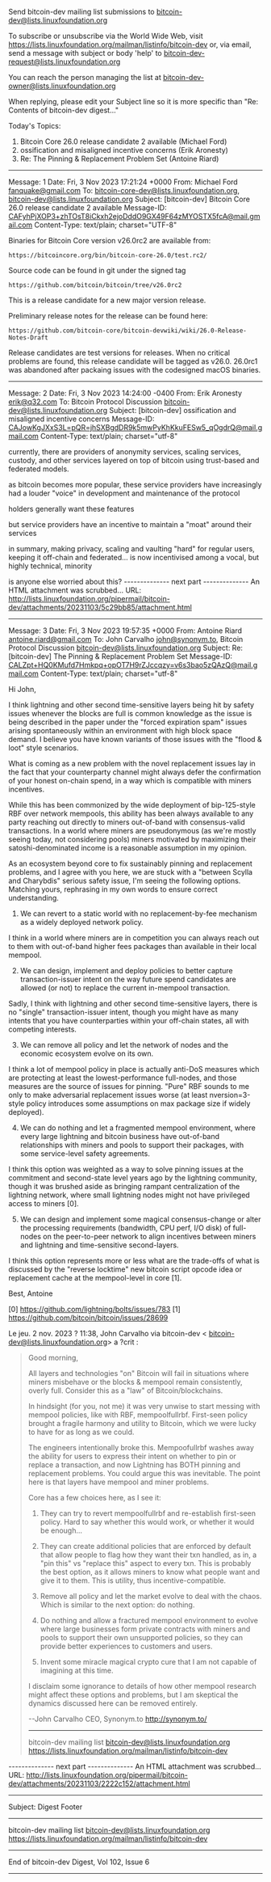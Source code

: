 Send bitcoin-dev mailing list submissions to
	bitcoin-dev@lists.linuxfoundation.org

To subscribe or unsubscribe via the World Wide Web, visit
	https://lists.linuxfoundation.org/mailman/listinfo/bitcoin-dev
or, via email, send a message with subject or body 'help' to
	bitcoin-dev-request@lists.linuxfoundation.org

You can reach the person managing the list at
	bitcoin-dev-owner@lists.linuxfoundation.org

When replying, please edit your Subject line so it is more specific
than "Re: Contents of bitcoin-dev digest..."


Today's Topics:

   1. Bitcoin Core 26.0 release candidate 2 available (Michael Ford)
   2. ossification and misaligned incentive concerns (Erik Aronesty)
   3. Re: The Pinning & Replacement Problem Set (Antoine Riard)


----------------------------------------------------------------------

Message: 1
Date: Fri, 3 Nov 2023 17:21:24 +0000
From: Michael Ford <fanquake@gmail.com>
To: bitcoin-core-dev@lists.linuxfoundation.org,
	bitcoin-dev@lists.linuxfoundation.org
Subject: [bitcoin-dev] Bitcoin Core 26.0 release candidate 2 available
Message-ID:
	<CAFyhPjXOP3+zhTOsT8iCkxh2ejoDddO9GX49F64zMYOSTX5fcA@mail.gmail.com>
Content-Type: text/plain; charset="UTF-8"

Binaries for Bitcoin Core version v26.0rc2 are available from:

    https://bitcoincore.org/bin/bitcoin-core-26.0/test.rc2/

Source code can be found in git under the signed tag

    https://github.com/bitcoin/bitcoin/tree/v26.0rc2

This is a release candidate for a new major version release.

Preliminary release notes for the release can be found here:

    https://github.com/bitcoin-core/bitcoin-devwiki/wiki/26.0-Release-Notes-Draft

Release candidates are test versions for releases.
When no critical problems are found, this release candidate will be
tagged as v26.0.
26.0rc1 was abandoned after packaing issues with the codesigned
macOS binaries.


------------------------------

Message: 2
Date: Fri, 3 Nov 2023 14:24:00 -0400
From: Erik Aronesty <erik@q32.com>
To: Bitcoin Protocol Discussion
	<bitcoin-dev@lists.linuxfoundation.org>
Subject: [bitcoin-dev] ossification and misaligned incentive concerns
Message-ID:
	<CAJowKgJXxS3L=pQR=jhSXBgdDR9k5mwPyKhKkuFESw5_qOgdrQ@mail.gmail.com>
Content-Type: text/plain; charset="utf-8"

currently, there are providers of anonymity services, scaling services,
custody, and other services layered on top of bitcoin using trust-based and
federated models.

as bitcoin becomes more popular, these service providers have increasingly
had a louder "voice" in development and maintenance of the protocol

holders generally want these features

but service providers have an incentive to maintain a "moat" around their
services

in summary, making privacy, scaling and vaulting "hard" for regular users,
keeping it off-chain and federated...  is now incentivised among a vocal,
but highly technical, minority

is anyone else worried about this?
-------------- next part --------------
An HTML attachment was scrubbed...
URL: <http://lists.linuxfoundation.org/pipermail/bitcoin-dev/attachments/20231103/5c29bb85/attachment.html>

------------------------------

Message: 3
Date: Fri, 3 Nov 2023 19:57:35 +0000
From: Antoine Riard <antoine.riard@gmail.com>
To: John Carvalho <john@synonym.to>,  Bitcoin Protocol Discussion
	<bitcoin-dev@lists.linuxfoundation.org>
Subject: Re: [bitcoin-dev] The Pinning & Replacement Problem Set
Message-ID:
	<CALZpt+HQ0KMufd7Hmkpq+opOT7H9rZJccqzy=v6s3bao5zQAzQ@mail.gmail.com>
Content-Type: text/plain; charset="utf-8"

Hi John,

I think lightning and other second time-sensitive layers being hit by
safety issues whenever the blocks are full is common knowledge as the issue
is being described in the paper under the "forced expiration spam" issues
arising spontaneously within an environment with high block space demand. I
believe you have known variants of those issues with the "flood & loot"
style scenarios.

What is coming as a new problem with the novel replacement issues lay in
the fact that your counterparty channel might always defer the confirmation
of your honest on-chain spend, in a way which is compatible with miners
incentives.

While this has been commonized by the wide deployment of bip-125-style RBF
over network mempools, this ability has been always available to any party
reaching out directly to miners out-of-band with consensus-valid
transactions. In a world where miners are pseudonymous (as we're mostly
seeing today, not considering pools) miners motivated by maximizing their
satoshi-denominated income is a reasonable assumption in my opinion.

As an ecosystem beyond core to fix sustainably pinning and replacement
problems, and I agree with you here, we are stuck with a "between Scylla
and Charybdis" serious safety issue, I'm seeing the following options.
Matching yours, rephrasing in my own words to ensure correct understanding.

1. We can revert to a static world with no replacement-by-fee mechanism as
a widely deployed network policy.

I think in a world where miners are in competition you can always reach out
to them with out-of-band higher fees packages than available in their local
mempool.

2. We can design, implement and deploy policies to better capture
transaction-issuer intent on the way future spend candidates are allowed
(or not) to replace the current in-mempool transaction.

Sadly, I think with lightning and other second time-sensitive layers, there
is no "single" transaction-issuer intent, though you might have as many
intents that you have counterparties within your off-chain states, all with
competing interests.

3. We can remove all policy and let the network of nodes and the economic
ecosystem evolve on its own.

I think a lot of mempool policy in place is actually anti-DoS measures
which are protecting at least the lowest-performance full-nodes, and those
measures are the source of issues for pinning. "Pure" RBF sounds to me only
to make adversarial replacement issues worse (at least nversion=3-style
policy introduces some assumptions on max package size if widely deployed).

4. We can do nothing and let a fragmented mempool environment, where every
large lightning and bitcoin business have out-of-band relationships with
miners and pools to support their packages, with some service-level safety
agreements.

I think this option was weighted as a way to solve pinning issues at the
commitment and second-state level years ago by the lightning community,
though it was brushed aside as bringing rampant centralization of the
lightning network, where small lightning nodes might not have privileged
access to miners [0].

5. We can design and implement some magical consensus-change or alter the
processing requirements (bandwidth, CPU perf, I/O disk) of full-nodes on
the peer-to-peer network to align incentives between miners and lightning
and time-sensitive second-layers.

I think this option represents more or less what are the trade-offs of what
is discussed by the "reverse locktime" new bitcoin script opcode idea or
replacement cache at the mempool-level in core [1].

Best,
Antoine

[0] https://github.com/lightning/bolts/issues/783
[1] https://github.com/bitcoin/bitcoin/issues/28699

Le jeu. 2 nov. 2023 ? 11:38, John Carvalho via bitcoin-dev <
bitcoin-dev@lists.linuxfoundation.org> a ?crit :

> Good morning,
>
> All layers and technologies "on" Bitcoin will fail in situations where
> miners misbehave or the blocks & mempool remain consistently, overly full.
> Consider this as a "law" of Bitcoin/blockchains.
>
> In hindsight (for you, not me) it was very unwise to start messing with
> mempool policies, like with RBF, mempoolfullrbf. First-seen policy brought
> a fragile harmony and utility to Bitcoin, which we were lucky to have for
> as long as we could.
>
> The engineers intentionally broke this. Mempoofullrbf washes away the
> ability for users to express their intent on whether to pin or replace a
> transaction, and now Lightning has BOTH pinning and replacement problems.
> You could argue this was inevitable. The point here is that layers have
> mempool and miner problems.
>
> Core has a few choices here, as I see it:
>
> 1. They can try to revert mempoolfullrbf and re-establish first-seen
> policy. Hard to say whether this would work, or whether it would be
> enough...
>
> 2. They can create additional policies that are enforced by default that
> allow people to flag how they want their txn handled, as in, a "pin this"
> vs "replace this" aspect to every txn. This is probably the best option, as
> it allows miners to know what people want and give it to them. This is
> utility, thus incentive-compatible.
>
> 3. Remove all policy and let the market evolve to deal with the chaos.
> Which is similar to the next option: do nothing.
>
> 4. Do nothing and allow a fractured mempool environment to evolve where
> large businesses form private contracts with miners and pools to support
> their own unsupported policies, so they can provide better experiences to
> customers and users.
>
> 5. Invent some miracle magical crypto cure that I am not capable of
> imagining at this time.
>
> I disclaim some ignorance to details of how other mempool research might
> affect these options and problems, but I am skeptical the dynamics
> discussed here can be removed entirely.
>
> --John Carvalho
> CEO, Synonym.to <http://synonym.to/>
> _______________________________________________
> bitcoin-dev mailing list
> bitcoin-dev@lists.linuxfoundation.org
> https://lists.linuxfoundation.org/mailman/listinfo/bitcoin-dev
>
-------------- next part --------------
An HTML attachment was scrubbed...
URL: <http://lists.linuxfoundation.org/pipermail/bitcoin-dev/attachments/20231103/2222c152/attachment.html>

------------------------------

Subject: Digest Footer

_______________________________________________
bitcoin-dev mailing list
bitcoin-dev@lists.linuxfoundation.org
https://lists.linuxfoundation.org/mailman/listinfo/bitcoin-dev


------------------------------

End of bitcoin-dev Digest, Vol 102, Issue 6
*******************************************
